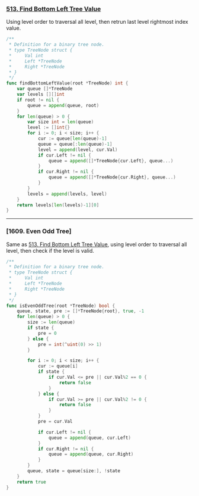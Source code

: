 ### [513. Find Bottom Left Tree Value]

Using level order to traversal all level, then retrun last level rightmost index value.

```go
/**
 * Definition for a binary tree node.
 * type TreeNode struct {
 *     Val int
 *     Left *TreeNode
 *     Right *TreeNode
 * }
 */
func findBottomLeftValue(root *TreeNode) int {
	var queue []*TreeNode
	var levels [][]int
	if root != nil {
		queue = append(queue, root)
	}
	for len(queue) > 0 {
		var size int = len(queue)
		level := []int{}
		for i := 0; i < size; i++ {
			cur := queue[len(queue)-1]
			queue = queue[:len(queue)-1]
			level = append(level, cur.Val)
			if cur.Left != nil {
				queue = append([]*TreeNode{cur.Left}, queue...)
			}
			if cur.Right != nil {
				queue = append([]*TreeNode{cur.Right}, queue...)
			}
		}
		levels = append(levels, level)
	}
	return levels[len(levels)-1][0]
}
```

[513. Find Bottom Left Tree Value]: https://leetcode.com/problems/find-bottom-left-tree-value/

---

### [1609. Even Odd Tree]

Same as [513. Find Bottom Left Tree Value], using level order to traversal all level, then check if the level is valid.

```go
/**
 * Definition for a binary tree node.
 * type TreeNode struct {
 *     Val int
 *     Left *TreeNode
 *     Right *TreeNode
 * }
 */
func isEvenOddTree(root *TreeNode) bool {
    queue, state, pre := []*TreeNode{root}, true, -1
    for len(queue) > 0 {
        size := len(queue)
        if state {
            pre = 0
        } else {
            pre = int(^uint(0) >> 1)
        }

        for i := 0; i < size; i++ {
            cur := queue[i]
            if state {
                if cur.Val <= pre || cur.Val%2 == 0 {
                    return false
                }
            } else {
                if cur.Val >= pre || cur.Val%2 != 0 {
                    return false
                }
            }
            pre = cur.Val

            if cur.Left != nil {
                queue = append(queue, cur.Left)
            }
            if cur.Right != nil {
                queue = append(queue, cur.Right)
            }
        }
        queue, state = queue[size:], !state
    }
    return true
}
```